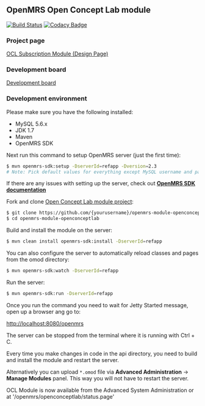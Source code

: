 ## OpenMRS Open Concept Lab module

[![Build Status](https://travis-ci.org/openmrs/openmrs-module-openconceptlab.svg?branch=master)](https://travis-ci.org/openmrs/openmrs-module-openconceptlab) [![Codacy Badge](https://api.codacy.com/project/badge/grade/5653fb10f19049db9864a447c399ce76)](https://www.codacy.com/app/openmrs/openmrs-module-openconceptlab)

### Project page

[OCL Subscription Module (Design Page)](https://wiki.openmrs.org/pages/viewpage.action?pageId=70877277)

### Development board

[Development board](https://issues.openmrs.org/secure/RapidBoard.jspa?rapidView=93)

### Development environment

Please make sure you have the following installed:
- MySQL 5.6.x
- JDK 1.7
- Maven
- OpenMRS SDK

Next run this command to setup OpenMRS server (just the first time):
````sh
$ mvn openmrs-sdk:setup -DserverId=refapp -Dversion=2.3
# Note: Pick default values for everything except MySQL username and password
````
If there are any issues with setting up the server, check out <b>[OpenMRS SDK documentation](https://wiki.openmrs.org/display/docs/OpenMRS+SDK)</b>

Fork and clone [Open Concept Lab module project](https://github.com/openmrs/openmrs-module-openconceptlab/):
````sh
$ git clone https://github.com/{yourusername}/openmrs-module-openconceptlab.git
$ cd openmrs-module-openconceptlab
````

Build and install the module on the server:
````sh
$ mvn clean install openmrs-sdk:install -DserverId=refapp
````

You can also configure the server to automatically reload classes and pages from the omod directory:
````sh
$ mvn openmrs-sdk:watch -DserverId=refapp
````

Run the server:
````sh
$ mvn openmrs-sdk:run -DserverId=refapp
````

Once you run the command you need to wait for Jetty Started message, open up a browser ang go to:

[http://localhost:8080/openmrs](http://localhost:8080/openmrs)

The server can be stopped from the terminal where it is running with Ctrl + C.

Every time you make changes in code in the api directory, you need to build and install the module and restart the server.

Alternatively you can upload `*.omod` file via <b>Advanced Administration</b> -> <b>Manage Modules</b> panel. This way you will not have to restart the server.

OCL Module is now available from the Advanced System Administration or at '/openmrs/openconceptlab/status.page'
